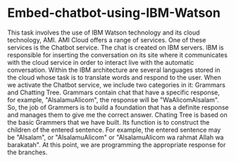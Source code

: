 # Embed-chatbot-using-IBM-Watson
This task involves the use of IBM Watson technology and its cloud technology, AMI. AMI Cloud offers a range of services. One of these services is the Chatbot service. The chat is created on IBM servers. IBM is responsible for inserting the conversation on its site where it communicates with the cloud service in order to interact live with the automatic conversation. Within the IBM architecture are several languages stored in the cloud whose task is to translate words and respond to the user. When we activate the Chatbot service, we include two categories in it: Grammars and Chatting Tree. Grammars contain chat that have a specific response, for example, "AlsalamuAlicom", the response will be "WaAlicomAlsalam". So, the job of Grammers is to build a foundation that has a definite response and manages them to give me the correct answer.  Chating Tree is based on the basic Grammers that we have built. Its function is to construct the children of the entered sentence. For example, the entered sentence may be "Alsalam", or "AlsalamuAlicom" or "AlsalamuAlicom wa rahmat Allah wa barakatah". At this point, we are programming the appropriate response for the branches.

